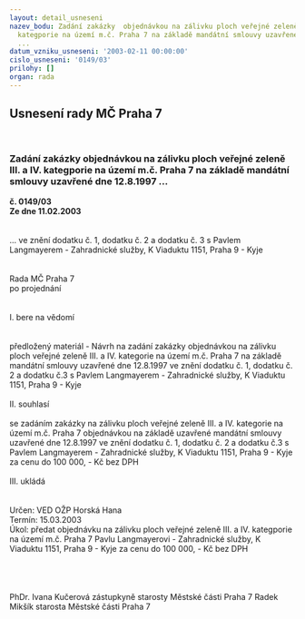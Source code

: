 ```yaml
---
layout: detail_usneseni
nazev_bodu: Zadání zakázky  objednávkou na zálivku ploch veřejné zeleně III. a IV.
  kategporie na území m.č. Praha 7 na základě mandátní smlouvy uzavřené dne 12.8.1997
  ...
datum_vzniku_usneseni: '2003-02-11 00:00:00'
cislo_usneseni: '0149/03'
prilohy: []
organ: rada
---
```

<div id="ucUsn_pList" class="usn">
	<span><h2>Usnesení rady MČ Praha 7 </h2>
<br></span><div class="standBody">
<span><h3>Zadání zakázky  objednávkou na zálivku ploch veřejné zeleně III. a IV. kategporie na území m.č. Praha 7 na základě mandátní smlouvy uzavřené dne 12.8.1997 ...</h3></span><div class="center">
		<strong>č. 0149/03</strong><br>
	</div>
<div class="center">
		<strong>Ze dne 11.02.2003</strong><br><br>
	</div>
<br>... ve znění dodatku č. 1, dodatku č. 2 a dodatku č. 3 s Pavlem Langmayerem - Zahradnické služby, K Viaduktu 1151, Praha 9 - Kyje <br><br><br>Rada MČ Praha 7<br>po projednání<br><br><br>I.	bere na vědomí<br><br> <br>předložený materiál - Návrh na zadání zakázky  objednávkou na zálivku ploch veřejné zeleně III. a IV. kategorie na území m.č. Praha 7 na základě mandátní smlouvy uzavřené dne 12.8.1997 ve znění dodatku č. 1, dodatku č. 2 a dodatku č.3 s Pavlem Langmayerem - Zahradnické služby, K Viaduktu 1151, Praha 9 - Kyje<br><br>II.	souhlasí <br><br>se zadáním zakázky na zálivku  ploch veřejné zeleně III. a IV. kategorie na území m.č. Praha 7 objednávkou na základě uzavřené mandátní smlouvy uzavřené dne 12.8.1997 ve znění dodatku č. 1, dodatku č. 2 a dodatku č.3  s Pavlem Langmayerem - Zahradnické služby, K Viaduktu 1151, Praha 9 - Kyje za cenu do 100 000, - Kč bez DPH<br><br>III.	ukládá <br><br> <br>Určen:	VED OŽP Horská Hana<br>Termín: 15.03.2003<br>Úkol:	předat objednávku na zálivku  ploch veřejné zeleně III. a IV. kategporie na území m.č. Praha 7 Pavlu Langmayerovi - Zahradnické služby, K Viaduktu 1151, Praha 9 - Kyje za cenu do 100 000, - Kč bez DPH<br> <br><br> <br>	<br>PhDr. Ivana Kučerová zástupkyně starosty Městské části Praha 7	 Radek Mikšík starosta Městské části Praha 7<br>	<br><br>
</div>
</div>